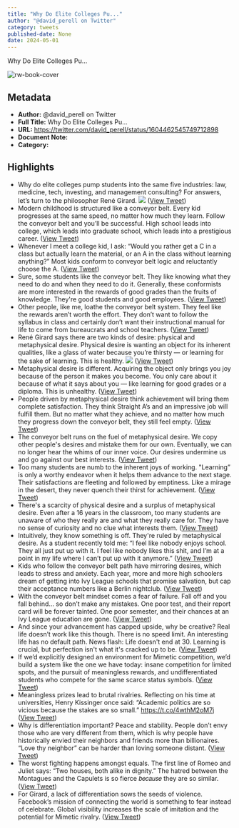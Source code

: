 ```yaml
---
title: "Why Do Elite Colleges Pu..."
author: "@david_perell on Twitter"
category: tweets
published-date: None
date: 2024-05-01
---
```

Why Do Elite Colleges Pu...

![rw-book-cover](https://pbs.twimg.com/profile_images/1341406620107091968/Cxxf4Uf5.jpg)

## Metadata
- **Author:** @david_perell on Twitter
- **Full Title:** Why Do Elite Colleges Pu...
- **URL:** https://twitter.com/david_perell/status/1604462545749712898
- **Document Note:** 
- **Category:**

## Highlights
- Why do elite colleges pump students into the same five industries: law, medicine, tech, investing, and management consulting?
  For answers, let’s turn to the philosopher René Girard. 
  ![](https://pbs.twimg.com/media/FkQyLodUYAIvIYI.jpg) ([View Tweet](https://twitter.com/david_perell/status/1604462545749712898))
- Modern childhood is structured like a conveyor belt. Every kid progresses at the same speed, no matter how much they learn. Follow the conveyor belt and you’ll be successful. High school leads into college, which leads into graduate school, which leads into a prestigious career. ([View Tweet](https://twitter.com/david_perell/status/1604462548916453377))
- Whenever I meet a college kid, I ask: “Would you rather get a C in a class but actually learn the material, or an A in the class without learning anything?” Most kids conform to conveyor belt logic and reluctantly choose the A. ([View Tweet](https://twitter.com/david_perell/status/1604462551432982528))
- Sure, some students like the conveyor belt. They like knowing what they need to do and when they need to do it. Generally, these conformists are more interested in the rewards of good grades than the fruits of knowledge. They're good students and good employees. ([View Tweet](https://twitter.com/david_perell/status/1604462553941258240))
- Other people, like me, loathe the conveyor belt system. They feel like the rewards aren’t worth the effort. They don’t want to follow the syllabus in class and certainly don’t want their instructional manual for life to come from bureaucrats and school teachers. ([View Tweet](https://twitter.com/david_perell/status/1604462556466204673))
- René Girard says there are two kinds of desire: physical and metaphysical desire. Physical desire is wanting an object for its inherent qualities, like a glass of water because you’re thirsty — or learning for the sake of learning. This is healthy. 
  ![](https://pbs.twimg.com/media/FkQyMiNUcAEjX_q.jpg) ([View Tweet](https://twitter.com/david_perell/status/1604462563726458880))
- Metaphysical desire is different. Acquiring the object only brings you joy because of the person it makes you become. You only care about it because of what it says about you — like learning for good grades or a diploma. This is unhealthy. ([View Tweet](https://twitter.com/david_perell/status/1604462567035834370))
- People driven by metaphysical desire think achievement will bring them complete satisfaction. They think Straight A’s and an impressive job will fulfill them. But no matter what they achieve, and no matter how much they progress down the conveyor belt, they still feel empty. ([View Tweet](https://twitter.com/david_perell/status/1604462569640468480))
- The conveyor belt runs on the fuel of metaphysical desire. We copy other people's desires and mistake them for our own. Eventually, we can no longer hear the whims of our inner voice. Our desires undermine us and go against our best interests. ([View Tweet](https://twitter.com/david_perell/status/1604462572157038593))
- Too many students are numb to the inherent joys of working. "Learning” is only a worthy endeavor when it helps them advance to the next stage. Their satisfactions are fleeting and followed by emptiness. Like a mirage in the desert, they never quench their thirst for achievement. ([View Tweet](https://twitter.com/david_perell/status/1604462574665314304))
- There's a scarcity of physical desire and a surplus of metaphysical desire. Even after a 16 years in the classroom, too many students are unaware of who they really are and what they really care for. They have no sense of curiosity and no clue what interests them. ([View Tweet](https://twitter.com/david_perell/status/1604462577257324544))
- Intuitively, they know something is off. They're ruled by metaphysical desire. As a student recently told me: “I feel like nobody enjoys school. They all just put up with it. I feel like nobody likes this shit, and I’m at a point in my life where I can’t put up with it anymore.” ([View Tweet](https://twitter.com/david_perell/status/1604462579807490049))
- Kids who follow the conveyor belt path have mirroring desires, which leads to stress and anxiety. Each year, more and more high schoolers dream of getting into Ivy League schools that promise salvation, but cap their acceptance numbers like a Berlin nightclub. ([View Tweet](https://twitter.com/david_perell/status/1604462582365949953))
- With the conveyor belt mindset comes a fear of failure. Fall off and you fall behind… so don’t make any mistakes. One poor test, and their report card will be forever tainted. One poor semester, and their chances at an Ivy League education are gone. ([View Tweet](https://twitter.com/david_perell/status/1604462584899346441))
- And since your advancement has capped upside, why be creative?
  Real life doesn’t work like this though. There is no speed limit. An interesting life has no default path. News flash: Life doesn't end at 30. Learning is crucial, but perfection isn't what it's cracked up to be. ([View Tweet](https://twitter.com/david_perell/status/1604462587403415552))
- If we’d explicitly designed an environment for Mimetic competition, we’d build a system like the one we have today: insane competition for limited spots, and the pursuit of meaningless rewards, and undifferentiated students who compete for the same scarce status symbols. ([View Tweet](https://twitter.com/david_perell/status/1604462589903110144))
- Meaningless prizes lead to brutal rivalries. Reflecting on his time at universities, Henry Kissinger once said: “Academic politics are so vicious because the stakes are so small.”
  https://t.co/4wthM2oM7j ([View Tweet](https://twitter.com/david_perell/status/1604462592419696640))
- Why is differentiation important? Peace and stability. People don’t envy those who are very different from them, which is why people have historically envied their neighbors and friends more than billionaires. “Love thy neighbor” can be harder than loving someone distant. ([View Tweet](https://twitter.com/david_perell/status/1604462595070578688))
- The worst fighting happens amongst equals. The first line of Romeo and Juliet says: “Two houses, both alike in dignity.” The hatred between the Montagues and the Capulets is so fierce 𝑏𝑒𝑐𝑎𝑢𝑠𝑒 they are so similar. ([View Tweet](https://twitter.com/david_perell/status/1604462597595549698))
- For Girard, a lack of differentiation sows the seeds of violence. Facebook’s mission of connecting the world is something to fear instead of celebrate. Global visibility increases the scale of imitation and the potential for Mimetic rivalry. ([View Tweet](https://twitter.com/david_perell/status/1604462600091078656))
